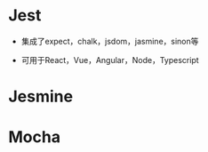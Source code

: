 # Jest
- 集成了expect，chalk，jsdom，jasmine，sinon等

- 可用于React，Vue，Angular，Node，Typescript


# Jesmine


# Mocha
